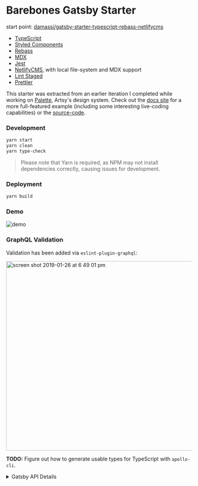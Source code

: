 # Barebones Gatsby Starter

start point: [damassi/gatsby-starter-typescript-rebass-netlifycms](https://github.com/damassi/gatsby-starter-typescript-rebass-netlifycms)

- [TypeScript](https://www.typescriptlang.org/)
- [Styled Components](https://www.styled-components.com/)
- [Rebass](https://github.com/rebassjs/rebass)
- [MDX](https://mdxjs.com/)
- [Jest](https://jestjs.io/)
- [NetlifyCMS](https://www.netlifycms.org/), with local file-system and MDX
  support
- [Lint Staged](https://github.com/okonet/lint-staged)
- [Prettier](https://prettier.io/)

This starter was extracted from an earlier iteration I completed while working
on [Palette](https://palette.artsy.net), Artsy's design system. Check out the
[docs site](https://palette.artsy.net/) for a more full-featured example
(including some interesting live-coding capabilities) or the
[source-code](https://github.com/artsy/palette).

### Development

```sh
yarn start
yarn clean
yarn type-check
```

> Please note that Yarn is required, as NPM may not install dependencies correctly, causing issues for development.

### Deployment

```sh
yarn build
```

### Demo

![demo](https://user-images.githubusercontent.com/236943/51792565-abd93e00-2167-11e9-8bcb-87f7dccece52.gif)

### GraphQL Validation

Validation has been added via `eslint-plugin-graphql`:

<img width="512" alt="screen shot 2019-01-26 at 6 49 01 pm" src="https://user-images.githubusercontent.com/236943/51796580-8110d900-21ab-11e9-91a7-1cc6d6a068fc.png">

**TODO:** Figure out how to generate usable types for TypeScript with
`apollo-cli`.

<details>
  <summary>Gatsby API Details</summary>

1.  **`gatsby-browser.js`**: This file is where Gatsby expects to find any usage
    of the [Gatsby browser APIs](https://www.gatsbyjs.org/docs/browser-apis/)
    (if any). These allow customization/extension of default Gatsby settings
    affecting the browser.
1.  **`gatsby-config.js`**: This is the main configuration file for a Gatsby
    site. This is where you can specify information about your site (metadata)
    like the site title and description, which Gatsby plugins you’d like to
    include, etc. (Check out the
    [config docs](https://www.gatsbyjs.org/docs/gatsby-config/) for more
    detail).
1.  **`gatsby-node.js`**: This file is where Gatsby expects to find any usage of
    the [Gatsby Node APIs](https://www.gatsbyjs.org/docs/node-apis/) (if any).
    These allow customization/extension of default Gatsby settings affecting
    pieces of the site build process.
1.  **`gatsby-ssr.js`**: This file is where Gatsby expects to find any usage of
    the
    [Gatsby server-side rendering APIs](https://www.gatsbyjs.org/docs/ssr-apis/)
    (if any). These allow customization of default Gatsby settings affecting
    server-side rendering.

</details>
